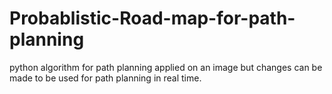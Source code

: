 # Probablistic-Road-map-for-path-planning
python algorithm for path planning applied on an image but changes can be made to be used for path planning in real time. 
